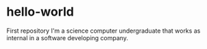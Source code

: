 # hello-world
First repository
I'm a science computer undergraduate that works as internal in a software developing company.
